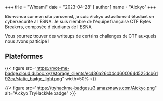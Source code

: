+++
title = "Whoami"
date = "2023-04-28"
[ author ]
  name = "Aickyo"
+++

Bienvenue sur mon site personnel, je suis Aickyo actuellement étudiant en cybersécurité à l'ESNA. 
Je suis membre de l'équipe française CTF Bytes Breakers, composée d'étudiants de l'ESNA.

Vous pourrez trouver des writeups de certains challenges de CTF auxquels nous avons participé ! 

<!--
## Contacts

[![Discord](https://img.shields.io/badge/Discord-%235865F2.svg?style=for-the-badge&logo=discord&logoColor=white)](Aickyo#5739)

[![Twitter](https://img.shields.io/badge/Twitter-%231DA1F2.svg?style=for-the-badge&logo=Twitter&logoColor=white)](https://twitter.com/aickyo)

[![ProtonMail](https://img.shields.io/badge/ProtonMail-8B89CC?style=for-the-badge&logo=protonmail&logoColor=white)](mailto:aickyo@proton.me) 
 
[![LinkedIn](https://img.shields.io/badge/linkedin-%230077B5.svg?style=for-the-badge&logo=linkedin&logoColor=white)](https://fr.linkedin.com/in/valentin-tanguy-202035172)
-->

 ## Plateformes 

{{< figure src="https://root-me-badge.cloud.duboc.xyz/storage_clients/ec436a26c04cd600064d522dcb6192ca/static_badge_light.png" width=50% >}}

{{< figure src="https://tryhackme-badges.s3.amazonaws.com/Aickyo.png" alt="Aickyo TryHackMe badge" >}}

<!-- {{< figure src="https://www.hackthebox.eu/badge/image/268778" alt="Aickyo Hack The Box" >}}-->

